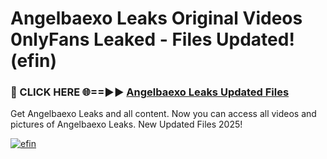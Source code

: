 # Angelbaexo Leaks Original Videos 0nlyFans Leaked - Files Updated! (efin)

<h3>🔴 CLICK HERE 🌐==►► <a href="https://tinyurl.com/4seja8ks" rel="nofollow">Angelbaexo Leaks Updated Files</a></h3>

Get Angelbaexo Leaks and all content. Now you can access all videos and pictures of Angelbaexo Leaks. New Updated Files 2025!

[![efin](https://i.imgur.com/EWjZXRe.gif)](https://tinyurl.com/4seja8ks)
